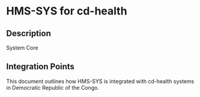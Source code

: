 # HMS-SYS for cd-health

## Description

System Core

## Integration Points

This document outlines how HMS-SYS is integrated with cd-health systems in Democratic Republic of the Congo.

